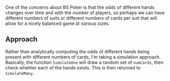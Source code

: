 One of the concerns about BS Poker is that the odds of different hands changes
over time and with the number of players, so perhaps we can have different
numbers of suits or different numbers of cards per suit that will allow for a
nicely balanced game at various sizes.


Approach
-------

Rather than analytically computing the odds of different hands being present
with different numbers of cards, I'm taking a simulation approach.  Basically,
the function `SimulateOne` will draw a random set of `numCards`, then check
whether each of the hands exists. This is then returned to `SimulateMany`.

